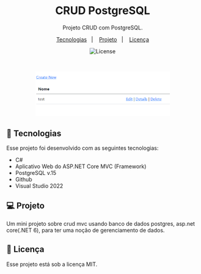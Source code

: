 <h1 align="center"> CRUD PostgreSQL </h1>

<p align="center">
Projeto CRUD com PostgreSQL. <br/>
</p>

<p align="center">
  <a href="#-tecnologias">Tecnologias</a>&nbsp;&nbsp;&nbsp;|&nbsp;&nbsp;&nbsp;
  <a href="#-projeto">Projeto</a>&nbsp;&nbsp;&nbsp;|&nbsp;&nbsp;&nbsp;
  <a href="#memo-licença">Licença</a>
</p>

<p align="center">
  <img alt="License" src="https://img.shields.io/static/v1?label=license&message=MIT&color=49AA26&labelColor=000000">
</p>

<br>

<p align="center">
  <img alt="crud_sql" src=".github/preview.png" width="70%">
</p>

## 🚀 Tecnologias

Esse projeto foi desenvolvido com as seguintes tecnologias:

- C#
- Aplicativo Web do ASP.NET Core MVC (Framework)
- PostgreSQL v.15
- Github
- Visual Studio 2022

## 💻 Projeto

Um mini projeto sobre crud mvc usando banco de dados postgres, asp.net core(.NET 6), para ter uma noção de gerenciamento de dados.

## :memo: Licença

Esse projeto está sob a licença MIT.
